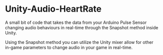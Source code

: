 # Unity-Audio-HeartRate
A small bit of code that takes the data from your Arduino Pulse Sensor changing audio behaviours in real-time through the Snapshot method inside Unity. 

Using the Snapshot method you can utilize the Unity mixer allow for other in-game parameters to change audio in your game in real-time.
